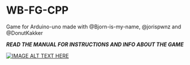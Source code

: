 # WB-FG-CPP
Game for Arduino-uno made with @Bjorn-is-my-name, @jorispwnz and @DonutKakker

*****READ THE MANUAL FOR INSTRUCTIONS AND INFO ABOUT THE GAME*****

[![IMAGE ALT TEXT HERE](https://img.youtube.com/vi/NxjkkGksf-I/0.jpg)](https://www.youtube.com/watch?v=NxjkkGksf-I)
